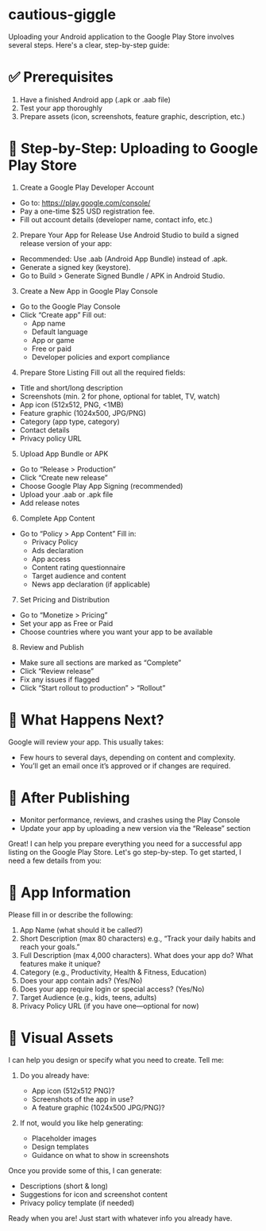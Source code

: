 # cautious-giggle
Uploading your Android application to the Google Play Store involves several steps. Here's a clear, step-by-step guide:

# ✅ Prerequisites
1. Have a finished Android app (.apk or .aab file)
2. Test your app thoroughly
3. Prepare assets (icon, screenshots, feature graphic, description, etc.)

# 🔧 Step-by-Step: Uploading to Google Play Store
1. Create a Google Play Developer Account
- Go to: https://play.google.com/console/
- Pay a one-time $25 USD registration fee.
- Fill out account details (developer name, contact info, etc.)

2. Prepare Your App for Release
Use Android Studio to build a signed release version of your app:

- Recommended: Use .aab (Android App Bundle) instead of .apk.
- Generate a signed key (keystore).
- Go to Build > Generate Signed Bundle / APK in Android Studio.

3. Create a New App in Google Play Console
- Go to the Google Play Console
- Click “Create app”
  Fill out:
  - App name
  - Default language
  - App or game
  - Free or paid
  - Developer policies and export compliance

4. Prepare Store Listing
Fill out all the required fields:

- Title and short/long description
- Screenshots (min. 2 for phone, optional for tablet, TV, watch)
- App icon (512x512, PNG, <1MB)
- Feature graphic (1024x500, JPG/PNG)
- Category (app type, category)
- Contact details
- Privacy policy URL

5. Upload App Bundle or APK
- Go to “Release > Production”
- Click “Create new release”
- Choose Google Play App Signing (recommended)
- Upload your .aab or .apk file
- Add release notes

6. Complete App Content
- Go to “Policy > App Content”
  Fill in:
  - Privacy Policy
  - Ads declaration
  - App access
  - Content rating questionnaire
  - Target audience and content
  - News app declaration (if applicable)

7. Set Pricing and Distribution
- Go to “Monetize > Pricing”
- Set your app as Free or Paid
- Choose countries where you want your app to be available

8. Review and Publish
- Make sure all sections are marked as “Complete”
- Click “Review release”
- Fix any issues if flagged
- Click “Start rollout to production” > “Rollout”

# 🚀 What Happens Next?
Google will review your app. This usually takes:
- Few hours to several days, depending on content and complexity.
- You’ll get an email once it’s approved or if changes are required.

# 🔁 After Publishing
- Monitor performance, reviews, and crashes using the Play Console
- Update your app by uploading a new version via the “Release” section

Great! I can help you prepare everything you need for a successful app listing on the Google Play Store. Let's go step-by-step. To get started, I need a few details from you:

# 📱 App Information
Please fill in or describe the following:
1. App Name (what should it be called?)
2. Short Description (max 80 characters) e.g., “Track your daily habits and reach your goals.”
3. Full Description (max 4,000 characters). What does your app do? What features make it unique?
4. Category (e.g., Productivity, Health & Fitness, Education)
5. Does your app contain ads? (Yes/No)
6. Does your app require login or special access? (Yes/No)
7. Target Audience (e.g., kids, teens, adults)
8. Privacy Policy URL (if you have one—optional for now)

# 📸 Visual Assets
I can help you design or specify what you need to create. Tell me:

1. Do you already have:
   - App icon (512x512 PNG)?
   - Screenshots of the app in use?
   - A feature graphic (1024x500 JPG/PNG)?

2. If not, would you like help generating:
   - Placeholder images
   - Design templates
   - Guidance on what to show in screenshots

Once you provide some of this, I can generate:
- Descriptions (short & long)
- Suggestions for icon and screenshot content
- Privacy policy template (if needed)

Ready when you are! Just start with whatever info you already have.
